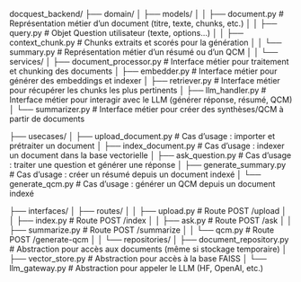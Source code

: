 docquest_backend/
├── domain/
│   ├── models/
│   │   ├── document.py          # Représentation métier d’un document (titre, texte, chunks, etc.)
│   │   ├── query.py             # Objet Question utilisateur (texte, options...)
│   │   ├── context_chunk.py     # Chunks extraits et scorés pour la génération
│   │   └── summary.py           # Représentation métier d’un résumé ou d’un QCM
│
│   └── services/
│       ├── document_processor.py   # Interface métier pour traitement et chunking des documents
│       ├── embedder.py            # Interface métier pour générer des embeddings et indexer
│       ├── retriever.py           # Interface métier pour récupérer les chunks les plus pertinents
│       ├── llm_handler.py         # Interface métier pour interagir avec le LLM (générer réponse, résumé, QCM)
│       └── summarizer.py          # Interface métier pour créer des synthèses/QCM à partir de documents

├── usecases/
│   ├── upload_document.py        # Cas d’usage : importer et prétraiter un document
│   ├── index_document.py         # Cas d’usage : indexer un document dans la base vectorielle
│   ├── ask_question.py           # Cas d’usage : traiter une question et générer une réponse
│   ├── generate_summary.py       # Cas d’usage : créer un résumé depuis un document indexé
│   └── generate_qcm.py           # Cas d’usage : générer un QCM depuis un document indexé

├── interfaces/
│   ├── routes/
│   │   ├── upload.py             # Route POST /upload
│   │   ├── index.py              # Route POST /index
│   │   ├── ask.py                # Route POST /ask
│   │   ├── summarize.py          # Route POST /summarize
│   │   └── qcm.py                # Route POST /generate-qcm
│
│   └── repositories/
│       ├── document_repository.py  # Abstraction pour accès aux documents (même si stockage temporaire)
│       ├── vector_store.py         # Abstraction pour accès à la base FAISS
│       └── llm_gateway.py          # Abstraction pour appeler le LLM (HF, OpenAI, etc.)
